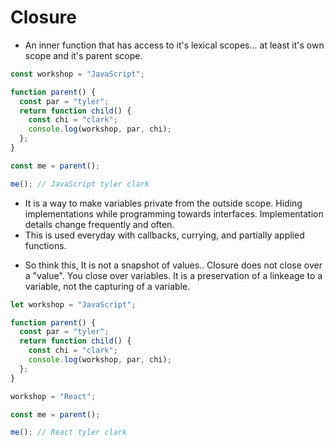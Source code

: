 # Closure

- An inner function that has access to it's lexical scopes... at least it's own scope and it's parent scope.

```js
const workshop = "JavaScript";

function parent() {
  const par = "tyler";
  return function child() {
    const chi = "clark";
    console.log(workshop, par, chi);
  };
}

const me = parent();

me(); // JavaScript tyler clark
```

- It is a way to make variables private from the outside scope. Hiding implementations while programming towards interfaces. Implementation details change frequently and often.
- This is used everyday with callbacks, currying, and partially applied functions.

* So think this, It is not a snapshot of values.. Closure does not close over a "value". You close over variables. It is a preservation of a linkeage to a variable, not the capturing of a variable.

```js
let workshop = "JavaScript";

function parent() {
  const par = "tyler";
  return function child() {
    const chi = "clark";
    console.log(workshop, par, chi);
  };
}

workshop = "React";

const me = parent();

me(); // React tyler clark
```
